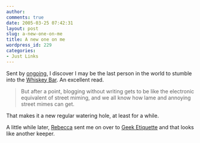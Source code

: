 ```yaml
---
author:
comments: true
date: 2005-03-25 07:42:31
layout: post
slug: a-new-one-on-me
title: A new one on me
wordpress_id: 229
categories:
- Just Links
---
```


Sent by [ongoing](http://www.tbray.org/ongoing/When/200x/2005/03/24/Billmon), I discover I may be the last person in the world to stumble into the [Whiskey Bar](http://www.billmon.org/). An excellent read.

> But after a point, blogging without writing gets to be like the electronic equivalent of street miming, and we all know how lame and annoying street mimes can get.

That makes it a new regular watering hole, at least for a while.

A little while later, [Rebecca](http://www.rebeccablood.net/index.html) sent me on over to [Geek Etiquette](http://geeketiquette.infotrope.net/) and that looks like another keeper.
